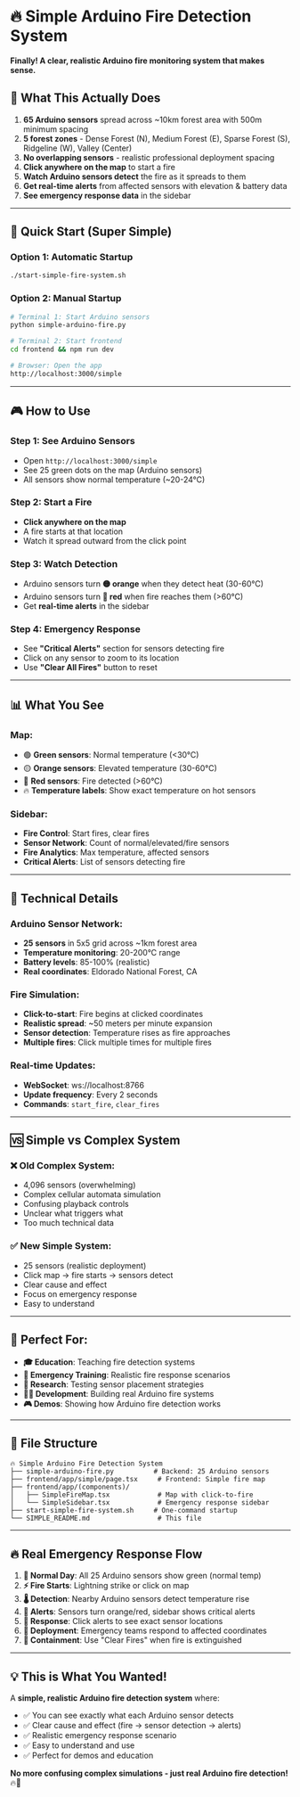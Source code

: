 # 🔥 Simple Arduino Fire Detection System

**Finally! A clear, realistic Arduino fire monitoring system that makes sense.**

## 🎯 **What This Actually Does**

1. **65 Arduino sensors** spread across ~10km forest area with 500m minimum spacing
2. **5 forest zones** - Dense Forest (N), Medium Forest (E), Sparse Forest (S), Ridgeline (W), Valley (Center)
3. **No overlapping sensors** - realistic professional deployment spacing
4. **Click anywhere on the map** to start a fire
5. **Watch Arduino sensors detect** the fire as it spreads to them
6. **Get real-time alerts** from affected sensors with elevation & battery data
7. **See emergency response data** in the sidebar

---

## 🚀 **Quick Start (Super Simple)**

### **Option 1: Automatic Startup**

```bash
./start-simple-fire-system.sh
```

### **Option 2: Manual Startup**

```bash
# Terminal 1: Start Arduino sensors
python simple-arduino-fire.py

# Terminal 2: Start frontend
cd frontend && npm run dev

# Browser: Open the app
http://localhost:3000/simple
```

---

## 🎮 **How to Use**

### **Step 1: See Arduino Sensors**

- Open `http://localhost:3000/simple`
- See 25 green dots on the map (Arduino sensors)
- All sensors show normal temperature (~20-24°C)

### **Step 2: Start a Fire**

- **Click anywhere on the map**
- A fire starts at that location
- Watch it spread outward from the click point

### **Step 3: Watch Detection**

- Arduino sensors turn **🟡 orange** when they detect heat (30-60°C)
- Arduino sensors turn **🔴 red** when fire reaches them (>60°C)
- Get **real-time alerts** in the sidebar

### **Step 4: Emergency Response**

- See **"Critical Alerts"** section for sensors detecting fire
- Click on any sensor to zoom to its location
- Use **"Clear All Fires"** button to reset

---

## 📊 **What You See**

### **Map:**

- 🟢 **Green sensors**: Normal temperature (<30°C)
- 🟡 **Orange sensors**: Elevated temperature (30-60°C)
- 🔴 **Red sensors**: Fire detected (>60°C)
- 🔥 **Temperature labels**: Show exact temperature on hot sensors

### **Sidebar:**

- **Fire Control**: Start fires, clear fires
- **Sensor Network**: Count of normal/elevated/fire sensors
- **Fire Analytics**: Max temperature, affected sensors
- **Critical Alerts**: List of sensors detecting fire

---

## 🔧 **Technical Details**

### **Arduino Sensor Network:**

- **25 sensors** in 5x5 grid across ~1km forest area
- **Temperature monitoring**: 20-200°C range
- **Battery levels**: 85-100% (realistic)
- **Real coordinates**: Eldorado National Forest, CA

### **Fire Simulation:**

- **Click-to-start**: Fire begins at clicked coordinates
- **Realistic spread**: ~50 meters per minute expansion
- **Sensor detection**: Temperature rises as fire approaches
- **Multiple fires**: Click multiple times for multiple fires

### **Real-time Updates:**

- **WebSocket**: ws://localhost:8766
- **Update frequency**: Every 2 seconds
- **Commands**: `start_fire`, `clear_fires`

---

## 🆚 **Simple vs Complex System**

### **❌ Old Complex System:**

- 4,096 sensors (overwhelming)
- Complex cellular automata simulation
- Confusing playback controls
- Unclear what triggers what
- Too much technical data

### **✅ New Simple System:**

- 25 sensors (realistic deployment)
- Click map → fire starts → sensors detect
- Clear cause and effect
- Focus on emergency response
- Easy to understand

---

## 🎯 **Perfect For:**

- **🎓 Education**: Teaching fire detection systems
- **🚨 Emergency Training**: Realistic fire response scenarios
- **🔬 Research**: Testing sensor placement strategies
- **👨‍💻 Development**: Building real Arduino fire systems
- **🎮 Demos**: Showing how Arduino fire detection works

---

## 📁 **File Structure**

```
🔥 Simple Arduino Fire Detection System
├── simple-arduino-fire.py          # Backend: 25 Arduino sensors
├── frontend/app/simple/page.tsx     # Frontend: Simple fire map
├── frontend/app/(components)/
│   ├── SimpleFireMap.tsx            # Map with click-to-fire
│   └── SimpleSidebar.tsx            # Emergency response sidebar
├── start-simple-fire-system.sh     # One-command startup
└── SIMPLE_README.md                 # This file
```

---

## 🔥 **Real Emergency Response Flow**

1. **🌲 Normal Day**: All 25 Arduino sensors show green (normal temp)
2. **⚡ Fire Starts**: Lightning strike or click on map
3. **🌡️ Detection**: Nearby Arduino sensors detect temperature rise
4. **🚨 Alerts**: Sensors turn orange/red, sidebar shows critical alerts
5. **📍 Response**: Click alerts to see exact sensor locations
6. **🚁 Deployment**: Emergency teams respond to affected coordinates
7. **🧯 Containment**: Use "Clear Fires" when fire is extinguished

---

## 💡 **This is What You Wanted!**

A **simple, realistic Arduino fire detection system** where:

- ✅ You can see exactly what each Arduino sensor detects
- ✅ Clear cause and effect (fire → sensor detection → alerts)
- ✅ Realistic emergency response scenario
- ✅ Easy to understand and use
- ✅ Perfect for demos and education

**No more confusing complex simulations - just real Arduino fire detection!** 🔥🎯
